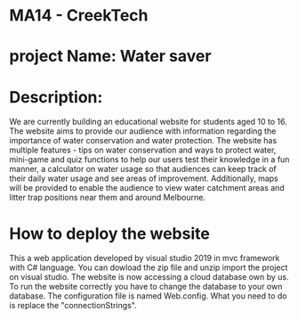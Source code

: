 # MA14 - CreekTech
# project Name: Water saver
# Description: 
We are currently building an educational website for students aged 10 to 16. The website aims to provide our audience with information regarding the importance of water conservation and water protection. The website has multiple features - tips on water conservation and ways to protect water, mini-game and quiz functions to help our users test their knowledge in a fun manner, a calculator on water usage so that audiences can keep track of their daily water usage and see areas of improvement. Additionally, maps will be provided to enable the audience to view water catchment areas and litter trap positions near them and around Melbourne.
# How to deploy the website
This a web application developed by visual studio 2019 in mvc framework with C# language.
You can dowload the zip file and unzip import the project on visual studio.
The website is now accessing a cloud database own by us. To run the website correctly you have to change the database to your own database.
The configuration file is named Web.config. What you need to do is replace the "connectionStrings". 
